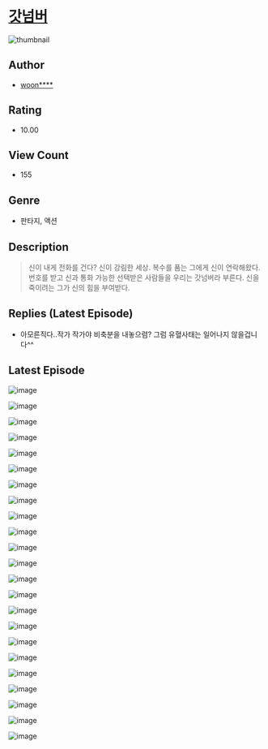 # [갓넘버](https://comic.naver.com/challenge/list?titleId=810863)
![thumbnail](https://image-comic.pstatic.net/user_contents_data/challenge_comic/2023/05/26/367100/upload_4134694991608098864_480x623.jpeg)

## Author
- [woon****](https://comic.naver.com/artistTitle?id=367100)

## Rating
- 10.00

## View Count
- 155

## Genre
- 판타지, 액션

## Description
> 신이 내게 전화를 건다? 신이 강림한 세상. 복수를 품는 그에게 신이 연락해왔다. 번호를 받고 신과 통화 가능한 선택받은 사람들을 우리는 갓넘버라 부른다. 신을 죽이려는 그가 신의 힘을 부여받다.

## Replies (Latest Episode)
- 아모른직다..작가 작가야 비축분을 내놓으렴? 그럼 유혈사태는 일어나지 않을겁니다^^

## Latest Episode
![image](https://image-comic.pstatic.net/user_contents_data/challenge_comic/2023/05/24/367100/upload_4121747182072509753.jpeg)

![image](https://image-comic.pstatic.net/user_contents_data/challenge_comic/2023/05/24/367100/upload_4121138232345060914.jpeg)

![image](https://image-comic.pstatic.net/user_contents_data/challenge_comic/2023/05/24/367100/upload_4063149980472664628.jpeg)

![image](https://image-comic.pstatic.net/user_contents_data/challenge_comic/2023/05/24/367100/upload_3978478605081863269.jpeg)

![image](https://image-comic.pstatic.net/user_contents_data/challenge_comic/2023/05/24/367100/upload_7221913858953590883.jpeg)

![image](https://image-comic.pstatic.net/user_contents_data/challenge_comic/2023/05/24/367100/upload_7161628538412557362.jpeg)

![image](https://image-comic.pstatic.net/user_contents_data/challenge_comic/2023/05/24/367100/upload_4121976962151703606.jpeg)

![image](https://image-comic.pstatic.net/user_contents_data/challenge_comic/2023/05/24/367100/upload_4123434025478075747.jpeg)

![image](https://image-comic.pstatic.net/user_contents_data/challenge_comic/2023/05/24/367100/upload_4136049602848699700.jpeg)

![image](https://image-comic.pstatic.net/user_contents_data/challenge_comic/2023/05/24/367100/upload_3918468359174513766.jpeg)

![image](https://image-comic.pstatic.net/user_contents_data/challenge_comic/2023/05/24/367100/upload_3977020845178500705.jpeg)

![image](https://image-comic.pstatic.net/user_contents_data/challenge_comic/2023/05/24/367100/upload_3474071052373615672.jpeg)

![image](https://image-comic.pstatic.net/user_contents_data/challenge_comic/2023/05/24/367100/upload_7377237460845146163.jpeg)

![image](https://image-comic.pstatic.net/user_contents_data/challenge_comic/2023/05/24/367100/upload_4135542715828232547.jpeg)

![image](https://image-comic.pstatic.net/user_contents_data/challenge_comic/2023/05/24/367100/upload_3688790254248343605.jpeg)

![image](https://image-comic.pstatic.net/user_contents_data/challenge_comic/2023/05/24/367100/upload_3991094400794190692.jpeg)

![image](https://image-comic.pstatic.net/user_contents_data/challenge_comic/2023/05/24/367100/upload_3760847856876140340.jpeg)

![image](https://image-comic.pstatic.net/user_contents_data/challenge_comic/2023/05/24/367100/upload_3846748323745904951.jpeg)

![image](https://image-comic.pstatic.net/user_contents_data/challenge_comic/2023/05/24/367100/upload_3472668075536954933.jpeg)

![image](https://image-comic.pstatic.net/user_contents_data/challenge_comic/2023/05/24/367100/upload_3761126033385077042.jpeg)

![image](https://image-comic.pstatic.net/user_contents_data/challenge_comic/2023/05/24/367100/upload_3919928506290616418.jpeg)

![image](https://image-comic.pstatic.net/user_contents_data/challenge_comic/2023/05/24/367100/upload_3616502863102161721.jpeg)

![image](https://image-comic.pstatic.net/user_contents_data/challenge_comic/2023/05/24/367100/upload_7005407727278515812.jpeg)
